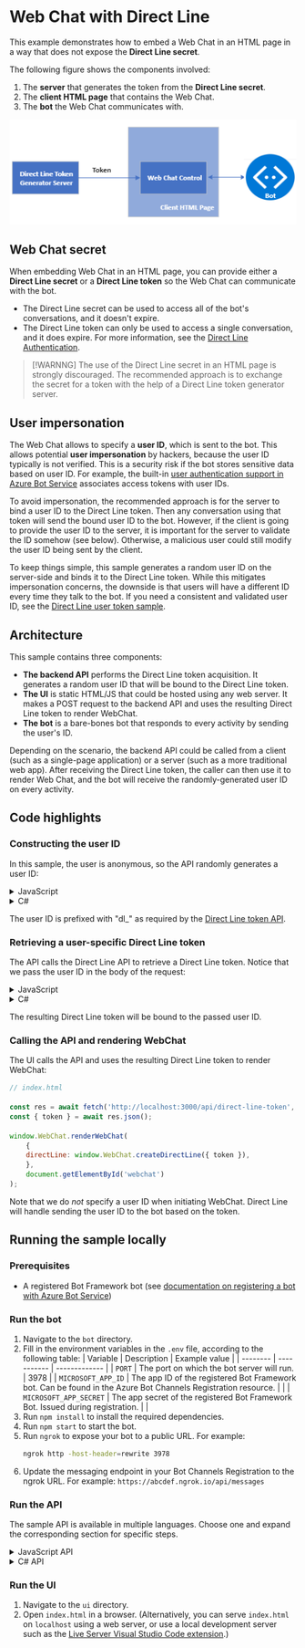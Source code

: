 # Web Chat with Direct Line

This example demonstrates how to embed a Web Chat in an HTML page in a way that does not expose the **Direct Line secret**.

The following figure shows the components involved:

1. The **server** that generates the token from the **Direct Line secret**.
1. The **client HTML page** that contains the Web Chat.
1. The **bot** the Web Chat communicates with.

![webchat directline token](media/webchat-directline-token.PNG)

## Web Chat secret

When embedding Web Chat in an HTML page, you can provide either a **Direct Line secret** or a **Direct Line token** so the Web Chat can communicate with the bot.

- The Direct Line secret can be used to access all of the bot's conversations, and it doesn't expire.
- The Direct Line token can only be used to access a single conversation, and it does expire.
 For more information, see the [Direct Line Authentication](https://docs.microsoft.com/en-us/azure/bot-service/rest-api/bot-framework-rest-direct-line-3-0-authentication?view=azure-bot-service-4.0).

> [!WARNNG] The use of the Direct Line secret in an HTML page is strongly discouraged. The recommended approach is to exchange the secret for a token with the help of a Direct Line token generator server.

## User impersonation

The Web Chat allows to specify a **user ID**, which is sent to the bot. This allows potential **user impersonation** by hackers, because the user ID typically is not verified. This is a security risk if the bot stores sensitive data based on user ID. For example, the built-in [user authentication support in Azure Bot Service](https://docs.microsoft.com/en-us/azure/bot-service/bot-builder-concept-authentication?view=azure-bot-service-4.0) associates access tokens with user IDs.

To avoid impersonation, the recommended approach is for the server to bind a user ID to the Direct Line token. Then any conversation using that token will send the bound user ID to the bot. However, if the client is going to provide the user ID to the server, it is important for the server to validate the ID somehow (see below). Otherwise, a malicious user could still modify the user ID being sent by the client.

To keep things simple, this sample generates a random user ID on the server-side and binds it to the Direct Line token. While this mitigates impersonation concerns, the downside is that users will have a different ID every time they talk to the bot. If you need a consistent and validated user ID, see the [Direct Line user token sample](https://github.com/navzam/user-direct-line-token-sample).

## Architecture

This sample contains three components:
- **The backend API** performs the Direct Line token acquisition. It generates a random user ID that will be bound to the Direct Line token.
- **The UI** is static HTML/JS that could be hosted using any web server. It makes a POST request to the backend API and uses the resulting Direct Line token to render WebChat.
- **The bot** is a bare-bones bot that responds to every activity by sending the user's ID.

Depending on the scenario, the backend API could be called from a client (such as a single-page application) or a server (such as a more traditional web app). After receiving the Direct Line token, the caller can then use it to render Web Chat, and the bot will receive the randomly-generated user ID on every activity.

## Code highlights

### Constructing the user ID

In this sample, the user is anonymous, so the API randomly generates a user ID:

<details><summary>JavaScript</summary>

```js
// server.js

async function generateRandomUserId() {
    const buffer = await randomBytesAsync(16);
    return `dl_${buffer.toString('hex')}`;
}
```

</details>

<details><summary>C#</summary>

```csharp
// DirectLineTokenController.cs

private static string GenerateRandomUserId()
{
    byte[] tokenData = new byte[16];
    using var rng = new RNGCryptoServiceProvider();
    rng.GetBytes(tokenData);

    return $"dl_{BitConverter.ToString(tokenData).Replace("-", "").ToLower()}";
}
```

</details>

The user ID is prefixed with "dl_" as required by the [Direct Line token API](https://docs.microsoft.com/en-us/azure/bot-service/rest-api/bot-framework-rest-direct-line-3-0-authentication?view=azure-bot-service-4.0#generate-token).

### Retrieving a user-specific Direct Line token

The API calls the Direct Line API to retrieve a Direct Line token. Notice that we pass the user ID in the body of the request:

<details><summary>JavaScript</summary>

```js
// fetchDirectLineToken.js

const response = await fetch('https://directline.botframework.com/v3/directline/tokens/generate', {
    headers: {
        'Content-Type': 'application/json',
        Authorization: `Bearer ${secret}`,
    },
    method: 'post',
    body: JSON.stringify({ user: { id: userId } })
});
```

</details>

<details><summary>C#</summary>

```csharp
// DirectLineTokenService.cs

httpClient.BaseAddress = new Uri("https://directline.botframework.com/");

...

var fetchTokenRequestBody = new { user = new { id = userId } };

var fetchTokenRequest = new HttpRequestMessage(HttpMethod.Post, "v3/directline/tokens/generate")
{
    Headers =
    {
        { "Authorization", $"Bearer {directLineSecret}" },
    },
    Content = new StringContent(JsonSerializer.Serialize(fetchTokenRequestBody), Encoding.UTF8, MediaTypeNames.Application.Json),
};

var fetchTokenResponse = await _httpClient.SendAsync(fetchTokenRequest, cancellationToken);
```

</details>

The resulting Direct Line token will be bound to the passed user ID.

### Calling the API and rendering WebChat

The UI calls the API and uses the resulting Direct Line token to render WebChat:

```js
// index.html

const res = await fetch('http://localhost:3000/api/direct-line-token', { method: 'POST' });
const { token } = await res.json();

window.WebChat.renderWebChat(
    {
    directLine: window.WebChat.createDirectLine({ token }),
    },
    document.getElementById('webchat')
);
```

Note that we do *not* specify a user ID when initiating WebChat. Direct Line will handle sending the user ID to the bot based on the token.

## Running the sample locally

### Prerequisites
- A registered Bot Framework bot (see [documentation on registering a bot with Azure Bot Service](https://docs.microsoft.com/en-us/azure/bot-service/bot-service-quickstart-registration?view=azure-bot-service-3.0))

### Run the bot
1. Navigate to the `bot` directory.
1. Fill in the environment variables in the `.env` file, according to the following table:
    | Variable | Description | Example value |
    | -------- | ----------- | ------------- |
    | `PORT` | The port on which the bot server will run. | 3978 |
    | `MICROSOFT_APP_ID` | The app ID of the registered Bot Framework bot. Can be found in the Azure Bot Channels Registration resource. | |
    | `MICROSOFT_APP_SECRET` | The app secret of the registered Bot Framework Bot. Issued during registration. | |
1. Run `npm install` to install the required dependencies.
1. Run `npm start` to start the bot.
1. Run `ngrok` to expose your bot to a public URL. For example:
    ```bash
    ngrok http -host-header=rewrite 3978
    ```
1. Update the messaging endpoint in your Bot Channels Registration to the ngrok URL. For example: `https://abcdef.ngrok.io/api/messages`

### Run the API

The sample API is available in multiple languages. Choose one and expand the corresponding section for specific steps.

<details><summary>JavaScript API</summary>

1. Navigate to the `api/javascript` directory.
1. Fill in the environment variables in the `.env` file. See the table below for descriptions.
1. Run `npm install` to install the required dependencies.
1. Run `npm start` to start the server.

| Variable | Description | Example value |
| -------- | ----------- | ------------- |
| `PORT` | The port on which the API server will run. | 3000 |
| `DIRECT_LINE_SECRET` | The Direct Line secret issued by Bot Framework. Can be found in the Azure Bot Channels Registration resource after enabling the Direct Line channel. |  |

</details>

<details><summary>C# API</summary>

1. Add the required secrets to the .NET Core secret manager. See the table below for descriptions.
    ```bash
    cd ./api/csharp
    dotnet user-secrets set "DirectLine:DirectLineSecret" "YOUR-DIRECT-LINE-SECRET-HERE"
    ```
1. (optional) Change the port specified in `./Properties/launchSettings.json`.
1. Run `dotnet run` to start the server. (Alternatively, open and run the project in Visual Studio.)

| Variable | Description | Example value |
| -------- | ----------- | ------------- |
| `DirectLine:DirectLineSecret` | The Direct Line secret issued by Bot Framework. Can be found in the Azure Bot Channels Registration resource after enabling the Direct Line channel. |  |

</details>

### Run the UI
1. Navigate to the `ui` directory.
1. Open `index.html` in a browser. (Alternatively, you can serve `index.html` on `localhost` using a web server, or use a local development server such as the [Live Server Visual Studio Code extension](https://marketplace.visualstudio.com/items?itemName=ritwickdey.LiveServer).)